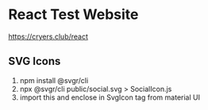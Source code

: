 # React Test Website
https://cryers.club/react

## SVG Icons

1. npm install @svgr/cli
1. npx @svgr/cli public/social.svg > SocialIcon.js
1. import this and enclose in SvgIcon tag from material UI

